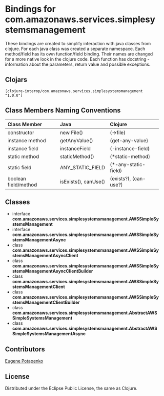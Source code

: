 # Bindings for com.amazonaws.services.simplesystemsmanagement

These bindings are created to simplify interaction with java classes from clojure.
For each java class was created a separate namespace.
Each method/field has its own function/field binding.
Their names are changed for a more native look in the clojure code. Each function has docstring - information about the parameters, return value and possible exceptions.

## Clojars

```
[clojure-interop/com.amazonaws.services.simplesystemsmanagement "1.0.0"]
```

## Class Members Naming Conventions

| Class Member | Java | Clojure |
|:--|:--|:--|
| constructor | new File() | (->file) |
| instance method | getAnyValue() | (get-any-value) |
| instance field | instanceField | (-instance-field) |
| static method | staticMethod() | (*static-method) |
| static field | ANY_STATIC_FIELD | (*-any-static-field) |
| boolean field/method | isExists(), canUse() | (exists?), (can-use?) |

## Classes

- interface **com.amazonaws.services.simplesystemsmanagement.AWSSimpleSystemsManagement**
- interface **com.amazonaws.services.simplesystemsmanagement.AWSSimpleSystemsManagementAsync**
- class **com.amazonaws.services.simplesystemsmanagement.AWSSimpleSystemsManagementAsyncClient**
- class **com.amazonaws.services.simplesystemsmanagement.AWSSimpleSystemsManagementAsyncClientBuilder**
- class **com.amazonaws.services.simplesystemsmanagement.AWSSimpleSystemsManagementClient**
- class **com.amazonaws.services.simplesystemsmanagement.AWSSimpleSystemsManagementClientBuilder**
- class **com.amazonaws.services.simplesystemsmanagement.AbstractAWSSimpleSystemsManagement**
- class **com.amazonaws.services.simplesystemsmanagement.AbstractAWSSimpleSystemsManagementAsync**

## Contributors

[Eugene Potapenko](https://github.com/potapenko/)

## License

Distributed under the Eclipse Public License, the same as Clojure.
